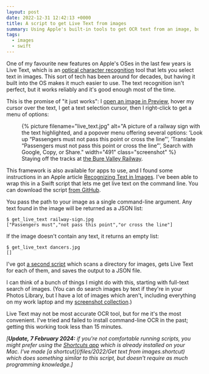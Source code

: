 ```yaml
---
layout: post
date: 2022-12-31 12:42:13 +0000
title: A script to get Live Text from images
summary: Using Apple's built-in tools to get OCR text from an image, but without going through a GUI.
tags:
  - images
  - swift
---
```


One of my favourite new features on Apple's OSes in the last few years is Live Text, which is an [optical character recognition][ocr] tool that lets you select text in images.
This sort of tech has been around for decades, but having it built into the OS makes it much easier to use.
The text recognition isn't perfect, but it works reliably and it's good enough most of the time.

This is the promise of "it just works": I [open an image in Preview][preview], hover my cursor over the text, I get a text selection cursor, then I right-click to get a menu of options:

<figure style="width: 491px;">
  {%
    picture
    filename="live_text.jpg"
    alt="A picture of a railway sign with the text highlighted, and a popover menu offering several options: ‘Look up “Passengers must not pass this point or cross the line”’, ‘Translate “Passengers must not pass this point or cross the line”’, Search with Google, Copy, or Share."
    width="491"
    class="screenshot"
  %}
  <figcaption>
    Staying off the tracks at <a href="/2022/bure-valley/">the Bure Valley Railway</a>.
  </figcaption>
</figure>

This framework is also available for apps to use, and I found some instructions in an Apple article [Recognizing Text in Images][docs].
I've been able to wrap this in a Swift script that lets me get live text on the command line.
You can download the script [from GitHub][script].

You pass the path to your image as a single command-line argument.
Any text found in the image will be returned as a JSON list:

```console
$ get_live_text railway-sign.jpg
["Passengers must","not pass this point","or cross the line"]
```

If the image doesn't contain any text, it returns an empty list:

```console
$ get_live_text dancers.jpg
[]
```

I've got [a second script][second] which scans a directory for images, gets Live Text for each of them, and saves the output to a JSON file.

I can think of a bunch of things I might do with this, starting with full-text search of images.
(You can do search images by text if they're in your Photos Library, but I have a lot of images which aren't, including everything on my work laptop and my [screenshot collection][screenshots].)

Live Text may not be most accurate OCR tool, but for me it's the most convenient.
I've tried and failed to install command-line OCR in the past; getting this working took less than 15 minutes.

*[**Update, 7 February 2024:** if you're not comfortable running scripts, you might prefer using the [Shortcuts app] which is already installed on your Mac. I've made [a shortcut](/files/2022/Get text from images.shortcut) which does something similar to this script, but doesn't require as much programming knowledge.]*

[ocr]: https://en.wikipedia.org/wiki/Optical_character_recognition
[preview]: https://support.apple.com/en-gb/guide/preview/prvw625a5b2c/mac
[docs]: https://developer.apple.com/documentation/vision/recognizing_text_in_images#3601255
[script]: https://github.com/alexwlchan/pathscripts/blob/main/macos/get_live_text
[screenshots]: /2022/screenshots/
[second]: https://github.com/alexwlchan/pathscripts/blob/main/macos/get_all_live_text
[Shortcuts app]: https://support.apple.com/en-gb/guide/shortcuts-mac/apdf22b0444c/mac
